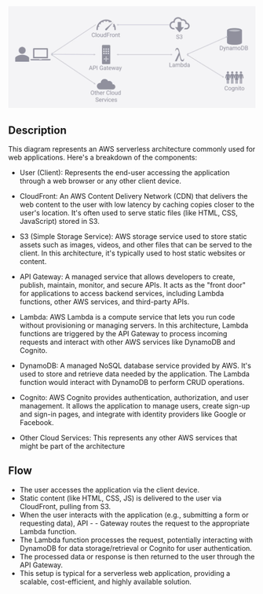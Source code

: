 ![alt text](image.png)

## Description

This diagram represents an AWS serverless architecture commonly used for web applications. Here's a breakdown of the components:

- User (Client): Represents the end-user accessing the application through a web browser or any other client device.

- CloudFront: An AWS Content Delivery Network (CDN) that delivers the web content to the user with low latency by caching copies closer to the user's location. It's often used to serve static files (like HTML, CSS, JavaScript) stored in S3.

- S3 (Simple Storage Service): AWS storage service used to store static assets such as images, videos, and other files that can be served to the client. In this architecture, it's typically used to host static websites or content.

- API Gateway: A managed service that allows developers to create, publish, maintain, monitor, and secure APIs. It acts as the "front door" for applications to access backend services, including Lambda functions, other AWS services, and third-party APIs.

- Lambda: AWS Lambda is a compute service that lets you run code without provisioning or managing servers. In this architecture, Lambda functions are triggered by the API Gateway to process incoming requests and interact with other AWS services like DynamoDB and Cognito.

- DynamoDB: A managed NoSQL database service provided by AWS. It's used to store and retrieve data needed by the application. The Lambda function would interact with DynamoDB to perform CRUD operations.

- Cognito: AWS Cognito provides authentication, authorization, and user management. It allows the application to manage users, create sign-up and sign-in pages, and integrate with identity providers like Google or Facebook.

- Other Cloud Services: This represents any other AWS services that might be part of the architecture

## Flow

- The user accesses the application via the client device.
- Static content (like HTML, CSS, JS) is delivered to the user via CloudFront, pulling from S3.
- When the user interacts with the application (e.g., submitting a form or requesting data), API - - Gateway routes the request to the appropriate Lambda function.
- The Lambda function processes the request, potentially interacting with DynamoDB for data storage/retrieval or Cognito for user authentication.
- The processed data or response is then returned to the user through the API Gateway.
- This setup is typical for a serverless web application, providing a scalable, cost-efficient, and highly available solution.
